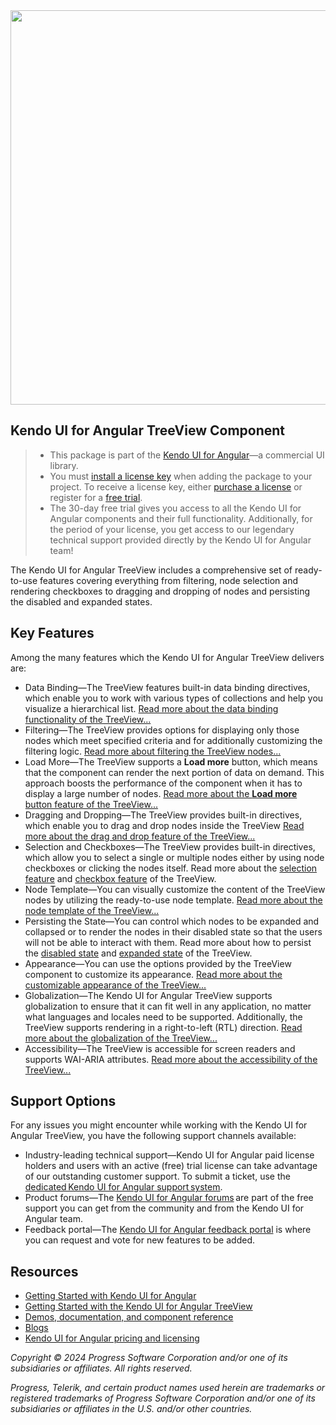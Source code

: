 <a href="https://www.telerik.com/kendo-angular-ui/components/treeview" target="_blank">
<img width="631" src="https://www.telerik.com/kendo-angular-ui/npm-banner.svg">
</a>

## Kendo UI for Angular TreeView Component

> * This package is part of the [Kendo UI for Angular](https://www.telerik.com/kendo-angular-ui/)&mdash;a commercial UI library.
> * You must [install a license key](https://www.telerik.com/kendo-angular-ui/my-license) when adding the package to your project. To receive a license key, either [purchase a license](https://www.telerik.com/purchase/kendo-ui) or register for a [free trial](https://www.telerik.com/download-login-v2-kendo-angular-ui).
> * The 30-day free trial gives you access to all the Kendo UI for Angular components and their full functionality. Additionally, for the period of your license, you get access to our legendary technical support provided directly by the Kendo UI for Angular team!

The Kendo UI for Angular TreeView includes a comprehensive set of ready-to-use features covering everything from filtering, node selection and rendering checkboxes to dragging and dropping of nodes and persisting the disabled and expanded states.

## Key Features

Among the many features which the Kendo UI for Angular TreeView delivers are:

* Data Binding&mdash;The TreeView features built-in data binding directives, which enable you to work with various types of collections and help you visualize a hierarchical list. [Read more about the data binding functionality of the TreeView...](https://www.telerik.com/kendo-angular-ui/components/treeview/data-binding)
* Filtering&mdash;The TreeView provides options for displaying only those nodes which meet specified criteria and for additionally customizing the filtering logic. [Read more about filtering the TreeView nodes...](https://www.telerik.com/kendo-angular-ui/components/treeview/filtering)
* Load More&mdash;The TreeView supports a **Load more** button, which means that the component can render the next portion of data on demand. This approach boosts the performance of the component when it has to display a large number of nodes. [Read more about the **Load more** button feature of the TreeView...](https://www.telerik.com/kendo-angular-ui/components/treeview/load-more-button)
* Dragging and Dropping&mdash;The TreeView provides built-in directives, which enable you to drag and drop nodes inside the TreeView  [Read more about the drag and drop feature of the TreeView...](https://www.telerik.com/kendo-angular-ui/components/treeview/drag-and-drop)
* Selection and Checkboxes&mdash;The TreeView provides built-in directives, which allow you to select a single or multiple nodes either by using node checkboxes or clicking the nodes itself. Read more about the [selection feature](https://www.telerik.com/kendo-angular-ui/components/treeview/selection) and [checkbox feature](https://www.telerik.com/kendo-angular-ui/components/treeview/checkboxes) of the TreeView.
* Node Template&mdash;You can visually customize the content of the TreeView nodes by utilizing the ready-to-use node template. [Read more about the node template of the TreeView...](https://www.telerik.com/kendo-angular-ui/components/treeview/node-template)
* Persisting the State&mdash;You can control which nodes to be expanded and collapsed or to render the nodes in their disabled state so that the users will not be able to interact with them. Read more about how to persist the [disabled state](https://www.telerik.com/kendo-angular-ui/components/treeview/disabled-state) and [expanded state](https://www.telerik.com/kendo-angular-ui/components/treeview/expand-state) of the TreeView.
* Appearance&mdash;You can use the options provided by the TreeView component to customize its appearance. [Read more about the customizable appearance of the TreeView...](https://www.telerik.com/kendo-angular-ui/components/treeview/appearance)
* Globalization&mdash;The Kendo UI for Angular TreeView supports globalization to ensure that it can fit well in any application, no matter what languages and locales need to be supported. Additionally, the TreeView supports rendering in a right-to-left (RTL) direction. [Read more about the globalization of the TreeView...](https://www.telerik.com/kendo-angular-ui/components/treeview/globalization)
* Accessibility&mdash;The TreeView is accessible for screen readers and supports WAI-ARIA attributes. [Read more about the accessibility of the TreeView...](https://www.telerik.com/kendo-angular-ui/components/treeview/accessibility)

## Support Options

For any issues you might encounter while working with the Kendo UI for Angular TreeView, you have the following support channels available:

* Industry-leading technical support&mdash;Kendo UI for Angular paid license holders and users with an active (free) trial license can take advantage of our outstanding customer support. To submit a ticket, use the [dedicated Kendo UI for Angular support system](https://www.telerik.com/account/support-center/contact-us/technical-support).
* Product forums&mdash;The [Kendo UI for Angular forums](https://www.telerik.com/forums/kendo-angular-ui) are part of the free support you can get from the community and from the Kendo UI for Angular team.
* Feedback portal&mdash;The [Kendo UI for Angular feedback portal](https://feedback.telerik.com/kendo-angular-ui) is where you can request and vote for new features to be added.

## Resources

* [Getting Started with Kendo UI for Angular](https://www.telerik.com/kendo-angular-ui/getting-started)
* [Getting Started with the Kendo UI for Angular TreeView](https://www.telerik.com/kendo-angular-ui/components/treeview/installation/getting-started)
* [Demos, documentation, and component reference](https://www.telerik.com/kendo-angular-ui/components)
* [Blogs](http://www.telerik.com/blogs/kendo-ui)
* [Kendo UI for Angular pricing and licensing](https://www.telerik.com/purchase/kendo-ui)

*Copyright © 2024 Progress Software Corporation and/or one of its subsidiaries or affiliates. All rights reserved.*

*Progress, Telerik, and certain product names used herein are trademarks or registered trademarks of Progress Software Corporation and/or one of its subsidiaries or affiliates in the U.S. and/or other countries.*
